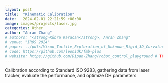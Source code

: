```yaml
---
layout: post
title:  "Kinematic Calibration"
date:   2024-02-01 22:21:59 +00:00
image: images/projects/laser.jpg
categories: Other
author: "Anran Zhang"
# authors: "<strong>Kübra Karacan</strong>, Anran Zhang"
# venue: "IROS 2024"
# paper: ../pdfs/Visuo_Tactile_Exploration_of_Unknown_Rigid_3D_Curvatures_by_VA_UFIC_karacan_iros24.pdf
# code: https://github.com/leonidk/fmb-plus
# website: https://github.com/Dipan-Zhang/robot_control_playground # TODO 
---
```

Calibration according to Standard ISO 9283, gathering data from laser tracker, evaluate the performance, and optimize DH parameters